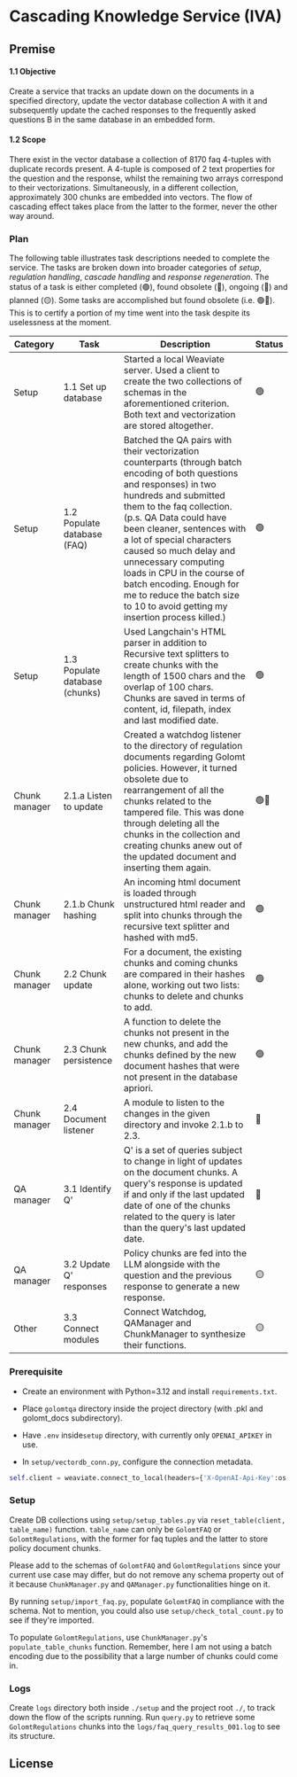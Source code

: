# Cascading Knowledge Service (IVA)

## Premise

#### 1.1 Objective

Create a service that tracks an update down on the documents in a specified directory, update the vector database collection A with it and subsequently update the cached responses to the frequently asked questions B in the same database in an embedded form.

#### 1.2 Scope

There exist in the vector database a collection of 8170 faq 4-tuples with duplicate records present. A 4-tuple is composed of 2 text properties for the question and the response, whilst the remaining two arrays correspond to their vectorizations. Simultaneously, in a different collection, approximately 300 chunks are embedded into vectors. The flow of cascading effect takes place from the latter to the former, never the other way around.

### Plan

The following table illustrates task descriptions needed to complete the service. The tasks are broken down into broader categories of *setup*, *regulation handling*, *cascade handling* and *response regeneration*. The status of a task is either completed (🟢), found obsolete (🔴), ongoing (🔵) and planned (🟡). Some tasks are accomplished but found obsolete (i.e. 🟢🔴). This is to certify a portion of my time went into the task despite its uselessness at the moment.

| Category      | Task                           | Description                                                                                                                                                                                                                                                                                                                                                                                                                                              | Status |
| ------------- | ------------------------------ | -------------------------------------------------------------------------------------------------------------------------------------------------------------------------------------------------------------------------------------------------------------------------------------------------------------------------------------------------------------------------------------------------------------------------------------------------------- | ------ |
| Setup         | 1.1 Set up database            | Started a local Weaviate server. Used a client to create the two collections of schemas in the aforementioned criterion. Both text and vectorization are stored altogether.                                                                                                                                                                                                                                                                              | 🟢     |
| Setup         | 1.2 Populate database (FAQ)    | Batched the QA pairs with their vectorization counterparts (through batch encoding of both questions and responses) in two hundreds and submitted them to the faq collection. (p.s. QA Data could have been cleaner, sentences with a lot of special characters caused so much delay and unnecessary computing loads in CPU in the course of batch encoding. Enough for me to reduce the batch size to 10 to avoid getting my insertion process killed.) | 🟢     |
| Setup         | 1.3 Populate database (chunks) | Used Langchain's HTML parser in addition to Recursive text splitters to create chunks with the length of 1500 chars and the overlap of 100 chars. Chunks are saved in terms of content, id, filepath, index and last modified date.                                                                                                                                                                                                                      | 🟢     |
| Chunk manager | 2.1.a Listen to update         | Created a watchdog listener to the directory of regulation documents regarding Golomt policies. However, it turned obsolete due to rearrangement of all the chunks related to the tampered file. This was done through deleting all the chunks in the collection and creating chunks anew out of the updated document and inserting them again.                                                                                                          | 🟢🔴   |
| Chunk manager | 2.1.b Chunk hashing            | An incoming html document is loaded through unstructured html reader and split into chunks through the recursive text splitter and hashed with md5.                                                                                                                                                                                                                                                                                                      | 🟢     |
| Chunk manager | 2.2 Chunk update               | For a document, the existing chunks and coming chunks are compared in their hashes alone, working out two lists: chunks to delete and chunks to add.                                                                                                                                                                                                                                                                                                     | 🟢     |
| Chunk manager | 2.3 Chunk persistence          | A function to delete the chunks not present in the new chunks, and add the chunks defined by the new document hashes that were not present in the database apriori.                                                                                                                                                                                                                                                                                      | 🟢     |
| Chunk manager | 2.4 Document listener          | A module to listen to the changes in the given directory and invoke 2.1.b to 2.3.                                                                                                                                                                                                                                                                                                                                                                        | 🔵     |
| QA manager    | 3.1 Identify Q'                | Q' is a set of queries subject to change in light of updates on the document chunks. A query's response is updated if and only if the last updated date of one of the chunks related to the query is later than the query's last updated date.                                                                                                                                                                                                           | 🔵     |
| QA manager    | 3.2 Update Q' responses        | Policy chunks are fed into the LLM alongside with the question and the previous response to generate a new response.                                                                                                                                                                                                                                                                                                                                     | 🟡     |
| Other         | 3.3 Connect modules            | Connect Watchdog, QAManager and ChunkManager to synthesize their functions.                                                                                                                                                                                                                                                                                                                                                                              | 🟡     |

### Prerequisite

* Create an environment with Python=3.12 and install `requirements.txt`.

* Place `golomtqa` directory inside the project directory (with .pkl and golomt_docs subdirectory).

* Have `.env` inside`setup` directory, with currently only `OPENAI_APIKEY` in use.

* In `setup/vectordb_conn.py`, configure the connection metadata. 

```python
self.client = weaviate.connect_to_local(headers={'X-OpenAI-Api-Key':os.getenv('OPENAI_APIKEY')}) 
```

### Setup

Create DB collections using `setup/setup_tables.py` via `reset_table(client, table_name)` function. `table_name` can only be `GolomtFAQ` or `GolomtRegulations`, with the former for faq tuples and the latter to store policy document chunks. 



Please add to the schemas of `GolomtFAQ` and `GolomtRegulations` since your current use case may differ, but do not remove any schema property out of it because `ChunkManager.py` and `QAManager.py` functionalities hinge on it.



By running `setup/import_faq.py`, populate `GolomtFAQ` in compliance with the schema. Not to mention, you could also use `setup/check_total_count.py` to see if they're imported.



To populate `GolomtRegulations`, use `ChunkManager.py`'s `populate_table_chunks` function. Remember, here I am not using a batch encoding due to the possibility that a large number of chunks could come in.



### Logs

Create `logs` directory both inside `./setup` and the project root `./`, to track down the flow of the scripts running. Run `query.py` to retrieve some `GolomtRegulations` chunks into the `logs/faq_query_results_001.log` to see its structure.



## License








